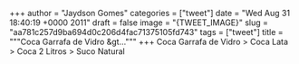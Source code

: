 
+++
author = "Jaydson Gomes"
categories = ["tweet"]
date = "Wed Aug 31 18:40:19 +0000 2011"
draft = false
image = "{TWEET_IMAGE}"
slug = "aa781c257d9ba694d0c206d4fac71375105fd743"
tags = ["tweet"]
title = """Coca Garrafa de Vidro &gt..."""
+++
Coca Garrafa de Vidro &gt; Coca Lata &gt; Coca 2 Litros &gt; Suco Natural

